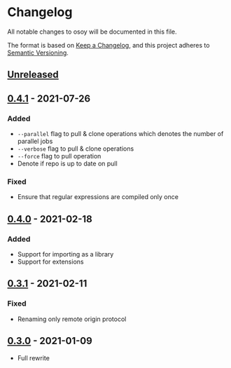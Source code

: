 # Changelog

All notable changes to osoy will be documented in this file.

The format is based on [Keep a Changelog](https://keepachangelog.com/en/1.0.0),
and this project adheres to
[Semantic Versioning](https://doc.rust-lang.org/cargo/reference/semver.html).

## [Unreleased]

## [0.4.1] - 2021-07-26

### Added

- `--parallel` flag to pull & clone operations which denotes the number of
  parallel jobs
- `--verbose` flag to pull & clone operations
- `--force` flag to pull operation
- Denote if repo is up to date on pull

### Fixed

- Ensure that regular expressions are compiled only once

## [0.4.0] - 2021-02-18

### Added

- Support for importing as a library
- Support for extensions

## [0.3.1] - 2021-02-11

### Fixed

- Renaming only remote origin protocol

## [0.3.0] - 2021-01-09

- Full rewrite

[unreleased]: https://gitlab.com/osoy/osoy/compare/v0.4.1...main
[0.4.1]: https://gitlab.com/osoy/osoy/compare/v0.4.0...v0.4.1
[0.4.0]: https://gitlab.com/osoy/osoy/compare/v0.3.1...v0.4.0
[0.3.1]: https://gitlab.com/osoy/osoy/compare/v0.3.0...v0.3.1
[0.3.0]: https://gitlab.com/osoy/osoy/tree/v0.3.0

